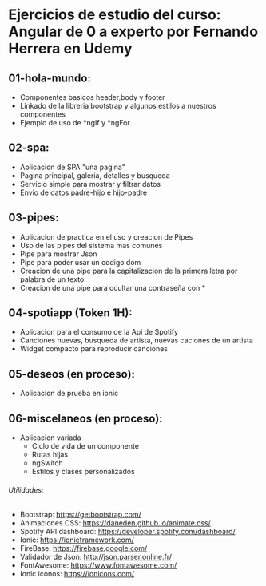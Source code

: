 # Ejercicios de estudio del curso: Angular de 0 a experto por Fernando Herrera en Udemy

## 01-hola-mundo: 
* Componentes basicos header,body y footer
* Linkado de la libreria bootstrap y algunos estilos a nuestros componentes
* Ejemplo de uso de *ngIf y *ngFor

## 02-spa:
* Aplicacion de SPA "una pagina"
* Pagina principal, galeria, detalles y busqueda
* Servicio simple para mostrar y filtrar datos
* Envio de datos padre-hijo e hijo-padre

## 03-pipes:
* Aplicacion de practica en el uso y creacion de Pipes
* Uso de las pipes del sistema mas comunes
* Pipe para mostrar Json
* Pipe para poder usar un codigo dom
* Creacion de una pipe para la capitalizacion de la primera letra por palabra de un texto
* Creacion de una pipe para ocultar una contraseña con *

## 04-spotiapp (Token 1H):
* Aplicacion para el consumo de la Api de Spotify
* Canciones nuevas, busqueda de artista, nuevas caciones de un artista
* Widget compacto para reproducir canciones

## 05-deseos (en proceso):
* Aplicacion de prueba en ionic

## 06-miscelaneos (en proceso):
* Aplicacion variada
    * Ciclo de vida de un componente
    * Rutas hijas
    * ngSwitch
    * Estilos y clases personalizados

###### Utilidades:
* Bootstrap: https://getbootstrap.com/
* Animaciones CSS: https://daneden.github.io/animate.css/
* Spotify API dashboard: https://developer.spotify.com/dashboard/
* Ionic: https://ionicframework.com/
* FireBase: https://firebase.google.com/
* Validador de Json: http://json.parser.online.fr/
* FontAwesome: https://www.fontawesome.com/
* Ionic iconos: https://ionicons.com/



